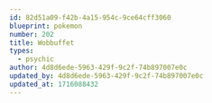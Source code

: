 ```yaml
---
id: 82d51a09-f42b-4a15-954c-9ce64cff3060
blueprint: pokemon
number: 202
title: Wobbuffet
types:
  - psychic
author: 4d8d6ede-5963-429f-9c2f-74b897007e0c
updated_by: 4d8d6ede-5963-429f-9c2f-74b897007e0c
updated_at: 1716088432
---
```


